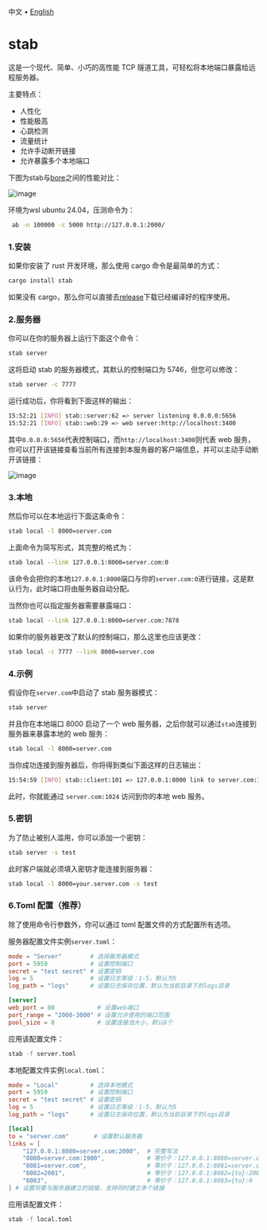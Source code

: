 <p align="left">
    <span>中文</span>
    <span> • </span>
    <a href="readme_en.md">English</a>
</p>

# stab

这是一个现代、简单、小巧的高性能 TCP 隧道工具，可轻松将本地端口暴露给远程服务器。

主要特点：

- 人性化
- 性能极高
- 心跳检测
- 流量统计
- 允许手动断开链接
- 允许暴露多个本地端口

下图为stab与[bore](https://github.com/ekzhang/bore)之间的性能对比：

![image](https://github.com/user-attachments/assets/47ada59e-1203-4dba-b309-7a034fc641d2)

环境为wsl ubuntu 24.04，压测命令为：

```bash
 ab -n 100000 -c 5000 http://127.0.0.1:2000/
```

### 1.安装

如果你安装了 rust 开发环境，那么使用 cargo 命令是最简单的方式：

```bash
cargo install stab
```

如果没有 cargo，那么你可以直接去[release](https://github.com/ys928/stab/releases)下载已经编译好的程序使用。

### 2.服务器

你可以在你的服务器上运行下面这个命令：

```bash
stab server
```

这将启动 stab 的服务器模式，其默认的控制端口为 5746，但您可以修改：

```bash
stab server -c 7777
```

运行成功后，你将看到下面这样的输出：

```bash
15:52:21 [INFO] stab::server:62 => server listening 0.0.0.0:5656
15:52:21 [INFO] stab::web:29 => web server:http://localhost:3400
```

其中`0.0.0.0:5656`代表控制端口，而`http://localhost:3400`则代表 web 服务，你可以打开该链接查看当前所有连接到本服务器的客户端信息，并可以主动手动断开该链接：

![image](https://github.com/user-attachments/assets/24cc756a-6e59-424d-bf99-344ef4d4dc4c)


### 3.本地

然后你可以在本地运行下面这条命令：

```bash
stab local -l 8000=server.com
```

上面命令为简写形式，其完整的格式为：

```bash
stab local --link 127.0.0.1:8000=server.com:0
```

该命令会把你的本地`127.0.0.1:8000`端口与你的`server.com:0`进行链接，这是默认行为，此时端口将由服务器自动分配。

当然你也可以指定服务器需要暴露端口：

```bash
stab local --link 127.0.0.1:8000=server.com:7878
```

如果你的服务器更改了默认的控制端口，那么这里也应该更改：

```bash
stab local -c 7777 --link 8000=server.com
```

### 4.示例

假设你在`server.com`中启动了 stab 服务器模式：

```bash
stab server
```

并且你在本地端口 8000 启动了一个 web 服务器，之后你就可以通过`stab`连接到服务器来暴露本地的 web 服务：

```bash
stab local -l 8000=server.com
```

当你成功连接到服务器后，你将得到类似下面这样的日志输出：

```bash
15:54:59 [INFO] stab::client:101 => 127.0.0.1:8000 link to server.com:1024
```

此时，你就能通过 `server.com:1024` 访问到你的本地 web 服务。

### 5.密钥

为了防止被别人滥用，你可以添加一个密钥：

```bash
stab server -s test
```

此时客户端就必须填入密钥才能连接到服务器：

```bash
stab local -l 8000=your.server.com -s test
```

### 6.Toml 配置（推荐）

除了使用命令行参数外，你可以通过 toml 配置文件的方式配置所有选项。

服务器配置文件实例`server.toml`：

```toml
mode = "Server"        # 选择服务器模式
port = 5959            # 设置控制端口
secret = "test secret" # 设置密钥
log = 5                # 设置日志等级：1-5，默认为5
log_path = "logs"      # 设置日志保存位置，默认为当前目录下的logs目录

[server]
web_port = 80            # 设置web端口
port_range = "2000-3000" # 设置允许使用的端口范围
pool_size = 8            # 设置连接池大小，默认8个
```

应用该配置文件：

```bash
stab -f server.toml
```

本地配置文件实例`local.toml`：

```toml
mode = "Local"         # 选择本地模式
port = 5959            # 设置控制端口
secret = "test secret" # 设置密钥
log = 5                # 设置日志等级：1-5，默认为5
log_path = "logs"      # 设置日志保存位置，默认为当前目录下的logs目录

[local]
to = "server.com"       # 设置默认服务器
links = [
    "127.0.0.1:8080=server.com:2000",  # 完整写法
    "8080=server.com:1900",            # 等价于：127.0.0.1:8080=server.com:1900
    "8081=server.com",                 # 等价于：127.0.0.1:8081=server.com:0
    "8082=2001",                       # 等价于：127.0.0.1:8082={to}:2001
    "8083",                            # 等价于：127.0.0.1:8083={to}:0
] # 设置将要与服务器建立的链接，支持同时建立多个链接
```

应用该配置文件：

```bash
stab -f local.toml
```
